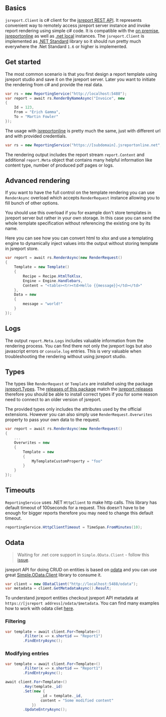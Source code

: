 ## Basics

`jsreport.Client` is c# client for the [jsreport REST API](/learn/api). It represents convenient way to remotely access jsreport server instance and invoke report rendering using simple c# code. It is compatible with the [on premise](/on-prem), [jsreportonline](/online) as well as [.net local](/learn/dotnet-local) instances. The `jsreport.Client` is implemented as [.NET Standard](https://docs.microsoft.com/en-us/dotnet/standard/net-standard) library so it should run pretty much everywhere the .Net Standard `1.6` or higher is implemented.

## Get started

The most common scenario is that you first design a report template using jsreport studio and save it on the jsreport server. Later you want to initiate the rendering from c# and provide the real data.

```csharp
var rs = new ReportingService("http://localhost:5488");
var report = await rs.RenderByNameAsync("Invoice", new
{
	Id = 123,
	From = "Erich Gamma",
	To = "Martin Fowler"
});
```

The usage with [jsreportonline](/online)  is pretty much the same, just with different url and with provided credentials.

```csharp
var rs = new ReportingService("https://[subdomain].jsreportonline.net", "email", "password");
```

The rendering output includes the report stream `report.Content` and additional `report.Meta` object that contains many helpful information like content type, number of produced pdf pages or logs.

## Advanced rendering

If you want to have the full control on the template rendering you can use `RenderAsync` overload which accepts `RenderRequest` instance allowing you to fill bunch of other options.

You should use this overload if you for example don't store templates in jsreport server but rather in your own storage.  In this case you can send the whole template specification without referencing the existing one by its name.

Here you can see how you can convert html to xlsx and use a templating engine to dynamically inject values into the output without storing template in jsreport store.

```csharp
var report = await rs.RenderAsync(new RenderRequest()
{
	Template = new Template()
	{
		Recipe = Recipe.HtmlToXlsx,
		Engine = Engine.Handlebars,
		Content = "<table><tr><td>Hello {{message}}</td></td>"
	},
	Data = new
	{
		message = "world!"
	}
});
```

## Logs

The output `report.Meta.Logs` includes valuable information from the rendering process. You can find there not only the jsreport logs but also javascript errors or `console.log` entries. This is very valuable when troubleshooting the rendering without using jsreport studio.

## Types

The types like `RenderRequest` or `Template` are installed using the package [jsreport.Types](https://github.com/jsreport/jsreport-dotnet-types). The [releases of this package](https://github.com/jsreport/jsreport-dotnet-types/releases) match the [jsreport releases](https://github.com/jsreport/jsreport/releases) therefore you should be able to install correct types if you for some reason need to connect to an older version of jsreport.

The provided types only includes the attributes used by the official extensions. However you can also simply use `RenderRequest.Overwrites` property to pass your own data to the request.

```csharp
var report = await rs.RenderAsync(new RenderRequest()
{
	...
	Overwrites = new
	{
		Template = new
		{
			MyTemplateCustomProperty = "foo"
		}
	}
});
```

## Timeouts

`ReportingService` uses .NET `HttpClient` to make http calls. This library has default timeout of 100seconds for a request. This doesn't have to be enough for bigger reports therefore you may need to change this default timeout.

```csharp
reportingService.HttpClientTimeout = TimeSpan.FromMinutes(10);
```

## Odata

> Waiting for .net core support in `Simple.OData.Client`  - follow this [issue](https://github.com/object/Simple.OData.Client/issues/425).

jsreport API for doing CRUD on entities is based on [odata](http://www.odata.org/) and you can use  great [Simple.OData.Client](https://github.com/object/Simple.OData.Client) library to consume it.

```csharp
var client = new ODataClient("http://localhost:5488/odata");
var metadata = client.GetMetadataAsync().Result;
```

To understand jsreport entities checkout jsreport API metadata at `https://[jsreport address]/odata/$metadata`. You can find many examples how to work with odata cliet [here](https://github.com/object/Simple.OData.Client).


### Filtering

```csharp
var template = await client.For<Template>()
        .Filter(x => x.shortid == "Report1")
        .FindEntryAsync();
```                             


### Modifying entries


```csharp
var template = await client.For<Template>()
        .Filter(x => x.shortid == "Report1")
        .FindEntryAsync();

await client.For<Template>()
        .Key(template._id)
        .Set(new {
                _id = template._id,
                content = "Some modified content"
            })
        .UpdateEntryAsync();
```
